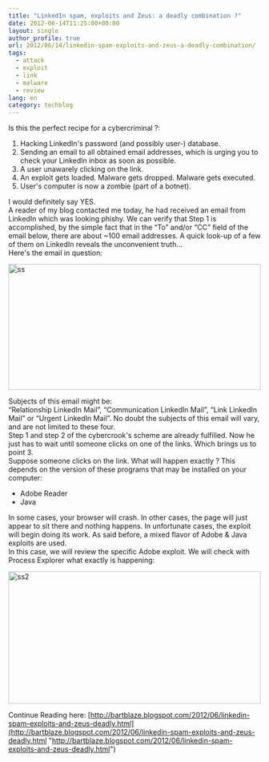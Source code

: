 ```yaml
---
title: "LinkedIn spam, exploits and Zeus: a deadly combination ?"
date: 2012-06-14T11:25:00+00:00
layout: single
author_profile: true
url: 2012/06/14/linkedin-spam-exploits-and-zeus-a-deadly-combination/
tags:
  - attack
  - exploit
  - link
  - malware
  - review
lang: en
category: techblog
---
```

Is this the perfect recipe for a cybercriminal ?: 

  1. Hacking LinkedIn's password (and possibly user-) database. 
  2. Sending an email to all obtained email addresses, which is urging you to check your LinkedIn inbox as soon as possible. 
  3. A user unawarely clicking on the link. 
  4. An exploit gets loaded. Malware gets dropped. Malware gets executed. 
  5. User's computer is now a zombie (part of a botnet).

I would definitely say YES.  
A reader of my blog contacted me today, he had received an email from LinkedIn which was looking phishy. We can verify that Step 1 is accomplished, by the simple fact that in the “To” and/or “CC” field of the email below, there are about ~100 email addresses. A quick look-up of a few of them on LinkedIn reveals the unconvenient truth…  
Here's the email in question:

<a href="http://lh5.ggpht.com/-J2D0seFpjnY/T9nC3UaWIOI/AAAAAAAAGQA/WjVfOu-dwnQ/s1600-h/ss%25255B4%25255D.jpg" target="_blank"><img title="ss" border="0" alt="ss" src="http://lh4.ggpht.com/-qtGUUMC_DPI/T9nC5oI09qI/AAAAAAAAGQI/hzhNqdXvoCo/ss_thumb%25255B2%25255D.jpg?imgmax=800" width="504" height="251" /></a>

Subjects of this email might be:  
“Relationship LinkedIn Mail‏”, “Communication LinkedIn Mail‏”, “Link LinkedIn Mail” or “Urgent LinkedIn Mail‏”. No doubt the subjects of this email will vary, and are not limited to these four.  
Step 1 and step 2 of the cybercrook's scheme are already fulfilled. Now he just has to wait until someone clicks on one of the links. Which brings us to point 3.  
Suppose someone clicks on the link. What will happen exactly ? This depends on the version of these programs that may be installed on your computer: 

  * Adobe Reader 
  * Java

In some cases, your browser will crash. In other cases, the page will just appear to sit there and nothing happens. In unfortunate cases, the exploit will begin doing its work. As said before, a mixed flavor of Adobe & Java exploits are used.  
In this case, we will review the specific Adobe exploit. We will check with Process Explorer what exactly is happening:

<a href="http://lh6.ggpht.com/-IkjQJZtYfVk/T9nC-U-zcNI/AAAAAAAAGQQ/cOm9QaTZBfo/s1600-h/ss2%25255B4%25255D.jpg" target="_blank"><img title="ss2" border="0" alt="ss2" src="http://lh6.ggpht.com/-N8xY0iqSL-A/T9nDIVQ_nYI/AAAAAAAAGQY/rgmK4JjWHmI/ss2_thumb%25255B2%25255D.jpg?imgmax=800" width="504" height="264" /></a>

Continue Reading here: [http://bartblaze.blogspot.com/2012/06/linkedin-spam-exploits-and-zeus-deadly.html](http://bartblaze.blogspot.com/2012/06/linkedin-spam-exploits-and-zeus-deadly.html "http://bartblaze.blogspot.com/2012/06/linkedin-spam-exploits-and-zeus-deadly.html")
